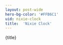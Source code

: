 ```yaml
---
layout: post-wide
hero-bg-color: '#FFB6C1'
uid: nixie-clock
title:  'Nixie Clock'
---
```


<p>{title}</p>
